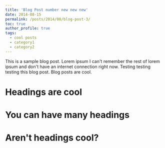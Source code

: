 ```yaml
---
title: 'Blog Post number new new new'
date: 2014-08-15
permalink: /posts/2014/08/blog-post-3/
toc: true
author_profile: true
tags:
  - cool posts
  - category1
  - category2
---
```


This is a sample blog post. Lorem ipsum I can't remember the rest of lorem ipsum and don't have an internet connection right now. Testing testing testing this blog post. Blog posts are cool. 

# Headings are cool


# You can have many headings


# Aren't headings cool?
